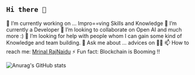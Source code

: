 ## `Hi there 👋`

🔭 I’m currently working on ...  Impro==ving Skills and Knowledge
 🌱 I’m currently a Developer 
 👯 I’m looking to collaborate on Open AI and much more :)
🤔 I’m looking for help with people whom I can gain some kind of Knowledge and team building.
💬 Ask me about ... advices on 🧑‍💻
📫 How to reach me: [Mrinal RajNaidu](https://www.linkedin.com/in/l-mrinal-raj)
⚡ Fun fact: Blockchain is Booming !!

![Anurag's GitHub stats](https://github-readme-stats.vercel.app/api?username=Mrinal12324&show_icons=true&theme=jolly)

